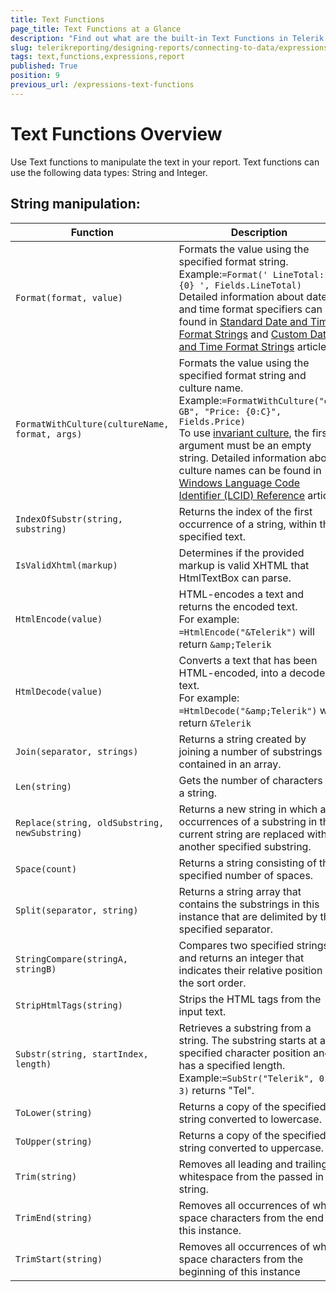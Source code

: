 ```yaml
---
title: Text Functions
page_title: Text Functions at a Glance
description: "Find out what are the built-in Text Functions in Telerik Reporting and how to use them in expressions in reports."
slug: telerikreporting/designing-reports/connecting-to-data/expressions/expressions-reference/functions/text-functions
tags: text,functions,expressions,report
published: True
position: 9
previous_url: /expressions-text-functions
---
```

<style>
table th:first-of-type {
	width: 40%;
}
table th:nth-of-type(2) {
	width: 60%;
}
</style>

# Text Functions Overview

Use Text functions to manipulate the text in your report. Text functions can use the following data types: String and Integer.

## String manipulation:

| Function | Description |
| ------ | ------ |
| `Format(format, value)` |Formats the value using the specified format string. <br/>Example:`=Format(' LineTotal: {0} ', Fields.LineTotal)`<br/>Detailed information about date and time format specifiers can be found in [Standard Date and Time Format Strings](https://learn.microsoft.com/en-us/dotnet/standard/base-types/standard-date-and-time-format-strings) and [Custom Date and Time Format Strings](https://learn.microsoft.com/en-us/dotnet/standard/base-types/custom-date-and-time-format-strings) articles.|
| `FormatWithCulture(cultureName, format, args)` |Formats the value using the specified format string and culture name. <br/>Example:`=FormatWithCulture("en-GB", "Price: {0:C}", Fields.Price)`<br/>To use [invariant culture](https://learn.microsoft.com/en-us/dotnet/api/system.globalization.cultureinfo.invariantculture?view=netframework-4.7.2#System_Globalization_CultureInfo_InvariantCulture), the first argument must be an empty string. Detailed information about culture names can be found in [Windows Language Code Identifier (LCID) Reference](https://learn.microsoft.com/en-us/openspecs/windows_protocols/ms-lcid/a9eac961-e77d-41a6-90a5-ce1a8b0cdb9c) article.|
| `IndexOfSubstr(string, substring)` |Returns the index of the first occurrence of a string, within the specified text.|
| `IsValidXhtml(markup)` |Determines if the provided markup is valid XHTML that HtmlTextBox can parse.|
| `HtmlEncode(value)` |HTML-encodes a text and returns the encoded text.<br/> For example: `=HtmlEncode("&Telerik")` will return `&amp;Telerik`|
| `HtmlDecode(value)` |Converts a text that has been HTML-encoded, into a decoded text.<br/> For example: `=HtmlDecode("&amp;Telerik")` will return `&Telerik`|
| `Join(separator, strings)` |Returns a string created by joining a number of substrings contained in an array.|
| `Len(string)` |Gets the number of characters in a string.|
| `Replace(string, oldSubstring, newSubstring)` |Returns a new string in which all occurrences of a substring in the current string are replaced with another specified substring.|
| `Space(count)` |Returns a string consisting of the specified number of spaces.|
| `Split(separator, string)` |Returns a string array that contains the substrings in this instance that are delimited by the specified separator.|
| `StringCompare(stringA, stringB)` |Compares two specified strings and returns an integer that indicates their relative position in the sort order.|
| `StripHtmlTags(string)` |Strips the HTML tags from the input text.|
| `Substr(string, startIndex, length)` |Retrieves a substring from a string. The substring starts at a specified character position and has a specified length. <br/>Example:`=SubStr("Telerik", 0, 3)` returns "Tel".|
| `ToLower(string)` |Returns a copy of the specified string converted to lowercase.|
| `ToUpper(string)` |Returns a copy of the specified string converted to uppercase.|
| `Trim(string)` |Removes all leading and trailing whitespace from the passed in string.|
| `TrimEnd(string)` |Removes all occurrences of white space characters from the end of this instance.|
| `TrimStart(string)` |Removes all occurrences of white space characters from the beginning of this instance|
